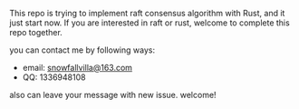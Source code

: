 This repo is trying to implement raft consensus algorithm with Rust, and it just start now.
If you are interested in raft or rust, welcome to complete this repo together.

you can contact me by following ways:
- email: snowfallvilla@163.com
- QQ: 1336948108

also can leave your message with new issue. welcome!